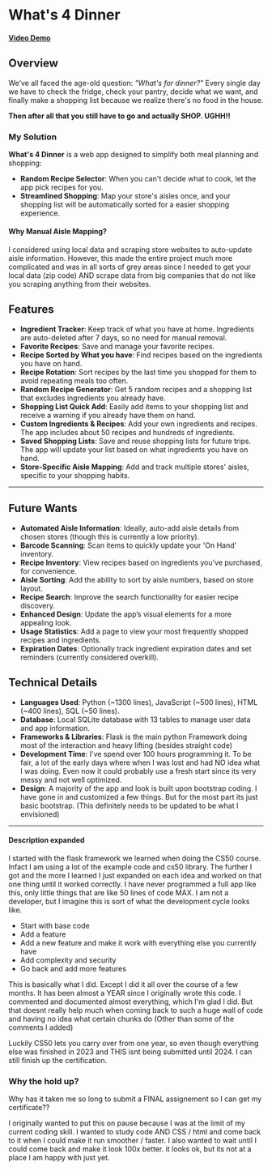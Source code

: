 # What's 4 Dinner

#### [Video Demo](<https://www.youtube.com/watch?v=OztMCgm2H9A>)

## Overview

We’ve all faced the age-old question: *"What's for dinner?"* Every single day we have to check the fridge, check your pantry, decide what we want, and finally make a shopping list because we realize there's no food in the house.

**Then after all that you still have to go and actually SHOP. UGHH!!**

### My Solution

**What's 4 Dinner** is a web app designed to simplify both meal planning and shopping:

- **Random Recipe Selector**: When you can't decide what to cook, let the app pick recipes for you.
- **Streamlined Shopping**: Map your store's aisles once, and your shopping list will be automatically sorted for a easier shopping experience.


#### Why Manual Aisle Mapping?

I considered using local data and scraping store websites to auto-update aisle information. However, this made the entire project much more complicated and was in all sorts of grey areas since I needed to get your local data (zip code) AND scrape data from big companies that do not like you scraping anything from their websites.

## Features

- **Ingredient Tracker**: Keep track of what you have at home. Ingredients are auto-deleted after 7 days, so no need for manual removal.
- **Favorite Recipes**: Save and manage your favorite recipes.
- **Recipe Sorted by What you have**: Find recipes based on the ingredients you have on hand.
- **Recipe Rotation**: Sort recipes by the last time you shopped for them to avoid repeating meals too often.
- **Random Recipe Generator**: Get 5 random recipes and a shopping list that excludes ingredients you already have.
- **Shopping List Quick Add**: Easily add items to your shopping list and receive a warning if you already have them on hand.
- **Custom Ingredients & Recipes**: Add your own ingredients and recipes. The app includes about 50 recipes and hundreds of ingredients.
- **Saved Shopping Lists**: Save and reuse shopping lists for future trips. The app will update your list based on what ingredients you have on hand.
- **Store-Specific Aisle Mapping**: Add and track multiple stores' aisles, specific to your shopping habits.


----

## Future Wants

- **Automated Aisle Information**: Ideally, auto-add aisle details from chosen stores (though this is currently a low priority).
- **Barcode Scanning**: Scan items to quickly update your 'On Hand' inventory.
- **Recipe Inventory**: View recipes based on ingredients you’ve purchased, for convenience.
- **Aisle Sorting**: Add the ability to sort by aisle numbers, based on store layout.
- **Recipe Search**: Improve the search functionality for easier recipe discovery.
- **Enhanced Design**: Update the app’s visual elements for a more appealing look.
- **Usage Statistics**: Add a page to view your most frequently shopped recipes and ingredients.
- **Expiration Dates**: Optionally track ingredient expiration dates and set reminders (currently considered overkill).

## Technical Details

- **Languages Used**: Python (~1300 lines), JavaScript (~500 lines), HTML (~400 lines), SQL (~50 lines).
- **Database**: Local SQLite database with 13 tables to manage user data and app information.
- **Frameworks & Libraries**: Flask is the main python Framework doing most of the interaction and heavy lifting (besides straight code)
- **Development Time**: I've spend over 100 hours programming it. To be fair, a lot of the early days where when I was lost and had NO idea what I was doing. Even now it could probably use a fresh start since its very messy and not well optimized.
- **Design**: A majority of the app and look is built upon bootstrap coding. I have gone in and customized a few things. But for the most part its just basic bootstrap. (This definitely needs to be updated to be what I envisioned)

---

#### Description expanded
I started with the flask framework we learned when doing the CS50 course.
Infact I am using a lot of the example code and cs50 library.
The further I got and the more I learned I just expanded on each idea and worked on that one thing until it worked correctly.
I have never programmed a full app like this, only little things that are like 50 lines of code MAX. I am not a developer, but I imagine this is sort of what the development cycle looks like.

- Start with base code
- Add a feature
- Add a new feature and make it work with everything else you currently have
- Add complexity and security
- Go back and add more features

This is basically what I did. Except I did it all over the course of a few months. It has been almost a YEAR since I originally wrote this code. I commented and documented almost everything, which I'm glad I did.
But that doesnt really help much when coming back to such a huge wall of code and having no idea what certain chunks do (Other than some of the comments I added)

Luckily CS50 lets you carry over from one year, so even though everything else was finished in 2023 and THIS isnt being submitted until 2024. I can still finish up the certification.


### Why the hold up?

Why has it taken me so long to submit a FINAL assignement so I can get my certificate??

I originally wanted to put this on pause because I was at the limit of my current coding skill. I wanted to study code AND CSS / html and come back to it when I could make it run smoother / faster. I also wanted to wait until I could come back and make it look 100x better.
it looks ok, but its not at a place I am happy with just yet.
